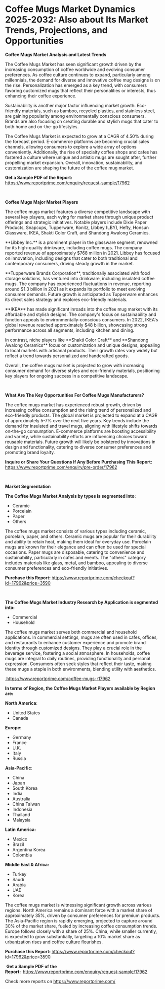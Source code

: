 <p><h1>Coffee Mugs Market Dynamics 2025-2032: Also about Its Market Trends, Projections, and Opportunities</h1></p><p><strong>Coffee Mugs Market Analysis and Latest Trends</strong></p>
<p><p>The Coffee Mugs Market has seen significant growth driven by the increasing consumption of coffee worldwide and evolving consumer preferences. As coffee culture continues to expand, particularly among millennials, the demand for diverse and innovative coffee mug designs is on the rise. Personalization has emerged as a key trend, with consumers favoring customized mugs that reflect their personalities or interests, thus enhancing their coffee experience.</p><p>Sustainability is another major factor influencing market growth. Eco-friendly materials, such as bamboo, recycled plastics, and stainless steel, are gaining popularity among environmentally conscious consumers. Brands are also focusing on creating durable and stylish mugs that cater to both home and on-the-go lifestyles.</p><p>The Coffee Mugs Market is expected to grow at a CAGR of 4.50% during the forecast period. E-commerce platforms are becoming crucial sales channels, allowing consumers to explore a wide array of options conveniently. Additionally, the rise of specialty coffee shops and cafes has fostered a culture where unique and artistic mugs are sought after, further propelling market expansion. Overall, innovation, sustainability, and customization are shaping the future of the coffee mug market.</p></p>
<p><strong>Get a Sample PDF of the Report:&nbsp;</strong> <a href="https://www.reportprime.com/enquiry/request-sample/17962?utm_campaign=3000&utm_medium=2&utm_source=Github&utm_content=ia&utm_term=18032025&utm_id=coffee-mugs">https://www.reportprime.com/enquiry/request-sample/17962</a></p>
<p>&nbsp;</p>
<p><strong>Coffee Mugs Major Market Players</strong></p>
<p><p>The coffee mugs market features a diverse competitive landscape with several key players, each vying for market share through unique product offerings and strategic initiatives. Notable players include Dixie Paper Products, Snapcups, Tupperware, Konitz, Libbey (LBY), Hefty, Honsun Glassware, IKEA, Shakti Color Craft, and Shandong Awalong Ceramics.</p><p>**Libbey Inc.** is a prominent player in the glassware segment, renowned for its high-quality drinkware, including coffee mugs. The company reported revenue of approximately $768 million in 2021. Libbey has focused on innovation, including designs that cater to both traditional and contemporary consumers, driving steady growth in the market.</p><p>**Tupperware Brands Corporation**, traditionally associated with food storage solutions, has ventured into drinkware, including insulated coffee mugs. The company has experienced fluctuations in revenue, reporting around $1.3 billion in 2021 as it expands its portfolio to meet evolving consumer demands. Future growth is anticipated as Tupperware enhances its direct sales strategy and explores eco-friendly materials.</p><p>**IKEA** has made significant inroads into the coffee mug market with its affordable and stylish designs. The company's focus on sustainability and function appeals to environmentally-conscious consumers. In 2022, IKEA's global revenue reached approximately $48 billion, showcasing strong performance across all segments, including kitchen and dining.</p><p>In contrast, niche players like **Shakti Color Craft** and **Shandong Awalong Ceramics** focus on customization and unique designs, appealing to local markets with artisanal products. Their growth rates vary widely but reflect a trend towards personalized and handcrafted goods.</p><p>Overall, the coffee mugs market is projected to grow with increasing consumer demand for diverse styles and eco-friendly materials, positioning key players for ongoing success in a competitive landscape.</p></p>
<p>&nbsp;</p>
<p><strong>What Are The Key Opportunities For Coffee Mugs Manufacturers?</strong></p>
<p><p>The coffee mugs market has experienced robust growth, driven by increasing coffee consumption and the rising trend of personalized and eco-friendly products. The global market is projected to expand at a CAGR of approximately 5-7% over the next five years. Key trends include the demand for insulated and travel mugs, aligning with lifestyle shifts towards on-the-go consumption. E-commerce platforms are boosting accessibility and variety, while sustainability efforts are influencing choices toward reusable materials. Future growth will likely be bolstered by innovations in design and functionality, catering to diverse consumer preferences and promoting brand loyalty.</p></p>
<p><strong>Inquire or Share Your Questions If Any Before Purchasing This Report:</strong> <a href="https://www.reportprime.com/enquiry/pre-order/17962?utm_campaign=3000&utm_medium=2&utm_source=Github&utm_content=ia&utm_term=18032025&utm_id=coffee-mugs">https://www.reportprime.com/enquiry/pre-order/17962</a></p>
<p>&nbsp;</p>
<p><strong>Market Segmentation</strong></p>
<p><strong>The Coffee Mugs Market Analysis by types is segmented into:</strong></p>
<p><ul><li>Ceramic</li><li>Porcelain</li><li>Paper</li><li>Others</li></ul></p>
<p><p>The coffee mugs market consists of various types including ceramic, porcelain, paper, and others. Ceramic mugs are popular for their durability and ability to retain heat, making them ideal for everyday use. Porcelain mugs are known for their elegance and can often be used for special occasions. Paper mugs are disposable, catering to convenience and sustainability, particularly in cafes and events. The "others" category includes materials like glass, metal, and bamboo, appealing to diverse consumer preferences and eco-friendly initiatives.</p></p>
<p><strong>Purchase this Report:&nbsp;</strong><a href="https://www.reportprime.com/checkout?id=17962&price=3590&utm_campaign=3000&utm_medium=2&utm_source=Github&utm_content=ia&utm_term=18032025&utm_id=coffee-mugs">https://www.reportprime.com/checkout?id=17962&price=3590</a></p>
<p>&nbsp;</p>
<p><strong>The Coffee Mugs Market Industry Research by Application is segmented into:</strong></p>
<p><ul><li>Commercial</li><li>Household</li></ul></p>
<p><p>The coffee mugs market serves both commercial and household applications. In commercial settings, mugs are often used in cafes, offices, and restaurants to enhance customer experience and promote brand identity through customized designs. They play a crucial role in the beverage service, fostering a social atmosphere. In households, coffee mugs are integral to daily routines, providing functionality and personal expression. Consumers often seek styles that reflect their taste, making these mugs a staple in both environments, blending utility with aesthetics.</p></p>
<p><a href="https://www.reportprime.com/coffee-mugs-r17962?utm_campaign=3000&utm_medium=2&utm_source=Github&utm_content=ia&utm_term=18032025&utm_id=coffee-mugs">&nbsp;https://www.reportprime.com/coffee-mugs-r17962</a></p>
<p><strong>In terms of Region, the Coffee Mugs Market Players available by Region are:</strong></p>
<p>
    <p> <strong> North America: </strong>
        <ul>
            <li>United States</li>
            <li>Canada</li>
        </ul>
        </p> 
    <p> <strong> Europe: </strong>
        <ul>
            <li>Germany</li>
            <li>France</li>
            <li>U.K.</li>
            <li>Italy</li>
            <li>Russia</li>
        </ul>
        </p> 
    <p> <strong> Asia-Pacific: </strong>
        <ul>
            <li>China</li>
            <li>Japan</li>
            <li>South Korea</li>
            <li>India</li>
            <li>Australia</li>
            <li>China Taiwan</li>
            <li>Indonesia</li>
            <li>Thailand</li>
            <li>Malaysia</li>
        </ul>
        </p> 
    <p> <strong> Latin America: </strong>
        <ul>
            <li>Mexico</li>
            <li>Brazil</li>
            <li>Argentina Korea</li>
            <li>Colombia</li>
        </ul>
        </p> 
    <p> <strong> Middle East & Africa: </strong>
        <ul>
            <li>Turkey</li>
            <li>Saudi</li>
            <li>Arabia</li>
            <li>UAE</li>
            <li>Korea</li>
        </ul>
    </p>
    </p>
<p><p>The coffee mugs market is witnessing significant growth across various regions. North America remains a dominant force with a market share of approximately 35%, driven by consumer preferences for premium products. The Asia-Pacific region is rapidly emerging, projected to capture around 30% of the market share, fueled by increasing coffee consumption trends. Europe follows closely with a share of 25%. China, while smaller currently, is expected to grow substantially, targeting a 10% market share as urbanization rises and coffee culture flourishes.</p></p>
<p><strong>Purchase this Report: </strong><a href="https://www.reportprime.com/checkout?id=17962&price=3590&utm_campaign=3000&utm_medium=2&utm_source=Github&utm_content=ia&utm_term=18032025&utm_id=coffee-mugs">https://www.reportprime.com/checkout?id=17962&price=3590</a></p>
<p>&nbsp;<strong>Get a Sample PDF of the Report:&nbsp;&nbsp;</strong><a href="https://www.reportprime.com/enquiry/request-sample/17962?utm_campaign=3000&utm_medium=2&utm_source=Github&utm_content=ia&utm_term=18032025&utm_id=coffee-mugs">https://www.reportprime.com/enquiry/request-sample/17962</a></p>
<p><strong></strong></p>
<p>Check more reports on <a href="https://www.reportprime.com/?utm_campaign=3000&utm_medium=2&utm_source=Github&utm_content=ia&utm_term=18032025&utm_id=coffee-mugs">https://www.reportprime.com/</a></p>